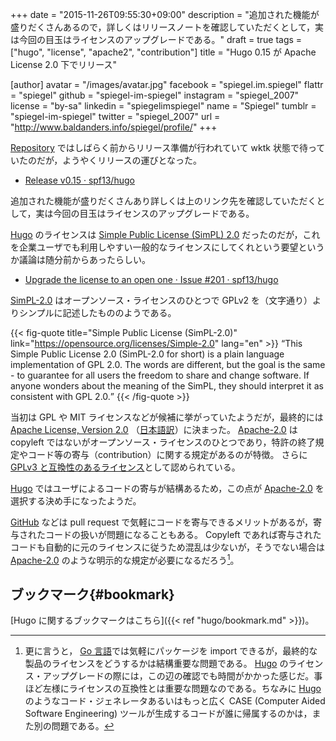 +++
date = "2015-11-26T09:55:30+09:00"
description = "追加された機能が盛りだくさんあるので，詳しくはリリースノートを確認していただくとして，実は今回の目玉はライセンスのアップグレードである。"
draft = true
tags = ["hugo", "license", "apache2", "contribution"]
title = "Hugo 0.15 が Apache License 2.0 下でリリース"

[author]
  avatar = "/images/avatar.jpg"
  facebook = "spiegel.im.spiegel"
  flattr = "spiegel"
  github = "spiegel-im-spiegel"
  instagram = "spiegel_2007"
  license = "by-sa"
  linkedin = "spiegelimspiegel"
  name = "Spiegel"
  tumblr = "spiegel-im-spiegel"
  twitter = "spiegel_2007"
  url = "http://www.baldanders.info/spiegel/profile/"
+++

[Repository](https://github.com/spf13/hugo/) ではしばらく前からリリース準備が行われていて wktk 状態で待っていたのだが，ようやくリリースの運びとなった。

- [Release v0.15 · spf13/hugo](https://github.com/spf13/hugo/releases/tag/v0.15)

追加された機能が盛りだくさんあり詳しくは上のリンク先を確認していただくとして，実は今回の目玉はライセンスのアップグレードである。

[Hugo] のライセンスは [Simple Public License (SimPL) 2.0](https://opensource.org/licenses/Simple-2.0) だったのだが，これを企業ユーザでも利用しやすい一般的なライセンスにしてくれという要望というか議論は随分前からあったらしい。

- [Upgrade the license to an open one · Issue #201 · spf13/hugo](https://github.com/spf13/hugo/issues/201)

[SimPL-2.0] はオープンソース・ライセンスのひとつで GPLv2 を（文字通り）よりシンプルに記述したもののようである。

{{< fig-quote title="Simple Public License (SimPL-2.0)" link="https://opensource.org/licenses/Simple-2.0" lang="en" >}}
<q>This Simple Public License 2.0 (SimPL-2.0 for short) is a plain language implementation of GPL 2.0.  The words are different, but the goal is the same - to guarantee for all users the freedom to share and change software.  If anyone wonders about the meaning of the SimPL, they should interpret it as consistent with GPL 2.0.</q>
{{< /fig-quote >}}

当初は GPL や MIT ライセンスなどが候補に挙がっていたようだが，最終的には [Apache License, Version 2.0](http://www.apache.org/licenses/LICENSE-2.0) （[日本語訳](https://osdn.jp/projects/opensource/wiki/licenses%2FApache_License_2.0)）に決まった。
[Apache-2.0] は copyleft ではないがオープンソース・ライセンスのひとつであり，特許の終了規定やコード等の寄与（contribution）に関する規定があるのが特徴。
さらに [GPLv3 と互換性のあるライセンス](http://www.gnu.org/licenses/license-list.ja.html#apache2)として認められている。

[Hugo] ではユーザによるコードの寄与が結構あるため，この点が [Apache-2.0] を選択する決め手になったようだ。

[GitHub] などは pull request で気軽にコードを寄与できるメリットがあるが，寄与されたコードの扱いが問題になることもある。
Copyleft であれば寄与されたコードも自動的に元のライセンスに従うため混乱は少ないが，そうでない場合は [Apache-2.0] のような明示的な規定が必要になるだろう[^a]。

[^a]: 更に言うと， [Go 言語]では気軽にパッケージを import できるが，最終的な製品のライセンスをどうするかは結構重要な問題である。 [Hugo] のライセンス・アップグレードの際には，この辺の確認でも時間がかかった感じだ。事ほど左様にライセンスの互換性とは重要な問題なのである。ちなみに [Hugo] のようなコード・ジェネレータあるいはもっと広く CASE (Computer Aided Software Engineering) ツールが生成するコードが誰に帰属するのかは，また別の問題である。

## ブックマーク{#bookmark}

[Hugo に関するブックマークはこちら]({{< ref "hugo/bookmark.md" >}})。

[Hugo]: http://gohugo.io/ "Hugo :: A fast and modern static website engine"
[SimPL-2.0]: https://opensource.org/licenses/Simple-2.0 "Simple Public License (SimPL-2.0) | Open Source Initiative"
[Apache-2.0]: http://www.apache.org/licenses/LICENSE-2.0 "Apache License, Version 2.0"
[GitHub]: https://github.com/ "GitHub"
[Go 言語]: https://golang.org/ "The Go Programming Language"
